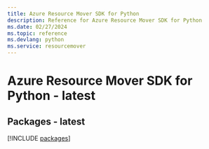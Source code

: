 ```yaml
---
title: Azure Resource Mover SDK for Python
description: Reference for Azure Resource Mover SDK for Python
ms.date: 02/27/2024
ms.topic: reference
ms.devlang: python
ms.service: resourcemover
---
```

# Azure Resource Mover SDK for Python - latest
## Packages - latest
[!INCLUDE [packages](resource-mover-index.md)]